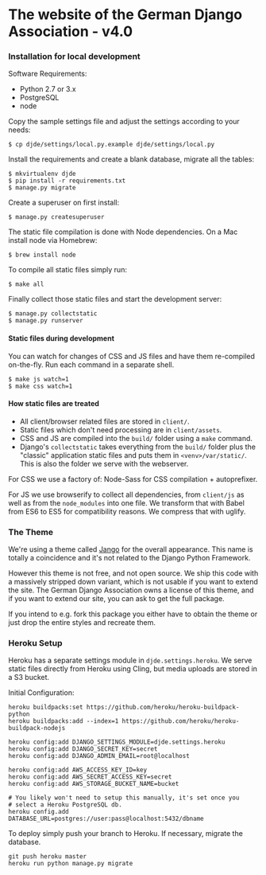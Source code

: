 #  The website of the German Django Association - v4.0

### Installation for local development

Software Requirements:

- Python 2.7 or 3.x
- PostgreSQL
- node

Copy the sample settings file and adjust the settings according to your needs:

    $ cp djde/settings/local.py.example djde/settings/local.py

Install the requirements and create a blank database, migrate all the tables:

    $ mkvirtualenv djde
    $ pip install -r requirements.txt
    $ manage.py migrate

Create a superuser on first install:

    $ manage.py createsuperuser

The static file compilation is done with Node dependencies. On a Mac install
node via Homebrew:

    $ brew install node

To compile all static files simply run:

    $ make all

Finally collect those static files and start the development server:

    $ manage.py collectstatic
    $ manage.py runserver

#### Static files during development

You can watch for changes of CSS and JS files and have them re-compiled
on-the-fly. Run each command in a separate shell.

    $ make js watch=1
    $ make css watch=1

#### How static files are treated

* All client/browser related files are stored in `client/`.
* Static files which don't need processing are in `client/assets`.
* CSS and JS  are compiled into the `build/` folder using a `make` command.
* Django's `collectstatic` takes everything from the `build/` folder plus
  the "classic" application static files and puts them in `<venv>/var/static/`.
  This is also the folder we serve with the webserver.

For CSS we use a factory of: Node-Sass for CSS compilation + autoprefixer.

For JS we use browserify to collect all dependencies, from `client/js` as well
as from the `node_modules` into one file. We transform that with Babel from ES6
to ES5 for compatibility reasons. We compress that with uglify.

### The Theme

We're using a theme called [Jango][jango] for the overall appearance. This name
is totally a coincidence and it's not related to the Django Python Framework.

However this theme is not free, and not open source. We ship this code with a
massively stripped down variant, which is not usable if you want to extend the
site. The German Django Association owns a license of this theme, and if you
want to extend our site, you can ask to get the full package.

If you intend to e.g. fork this package you either have to obtain the theme
or just drop the entire styles and recreate them.

[jango]: http://themehats.com/themes/jango/

### Heroku Setup

Heroku has a separate settings module in `djde.settings.heroku`. We serve
static files directly from Heroku using Cling, but media uploads are stored
in a S3 bucket.

Initial Configuration:

```
heroku buildpacks:set https://github.com/heroku/heroku-buildpack-python
heroku buildpacks:add --index=1 https://github.com/heroku/heroku-buildpack-nodejs

heroku config:add DJANGO_SETTINGS_MODULE=djde.settings.heroku
heroku config:add DJANGO_SECRET_KEY=secret
heroku config:add DJANGO_ADMIN_EMAIL=root@localhost

heroku config:add AWS_ACCESS_KEY_ID=key
heroku config:add AWS_SECRET_ACCESS_KEY=secret
heroku config:add AWS_STORAGE_BUCKET_NAME=bucket

# You likely won't need to setup this manually, it's set once you
# select a Heroku PostgreSQL db.
heroku config.add DATABASE_URL=postgres://user:pass@localhost:5432/dbname
```

To deploy simply push your branch to Heroku. If necessary, migrate the
database.

```
git push heroku master
heroku run python manage.py migrate
```
